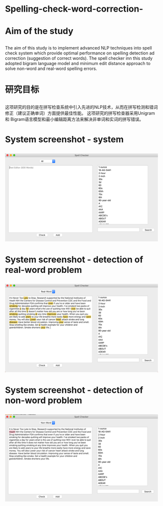 # Spelling-check-word-correction-

# Aim of the study <h2>
The aim of this study is to implement advanced NLP techniques into spell check system which provide  optimal performance on spelling detection ad correction (suggestion of correct words). The spell checker inn this study adopted bigram language model and minimum edit distance approach to solve non-word and real-word spelling errors.

# 研究目标 <h2>
这项研究的目的是在拼写检查系统中引入先进的NLP技术，从而在拼写检测和错词修正（建议正确单词）方面提供最佳性能。
这项研究的拼写检查器采用Unigram 和 Bigram语言模型和最小编辑距离方法来解决非单词和实词的拼写错误。


# System screenshot - system <h2>
![image1](/images/system.png)  

# System screenshot - detection of real-word problem <h2>
![image2](/images/real-word.png)

# System screenshot - detection of non-word problem <h2>
![image3](/images/non-word.png)
  
